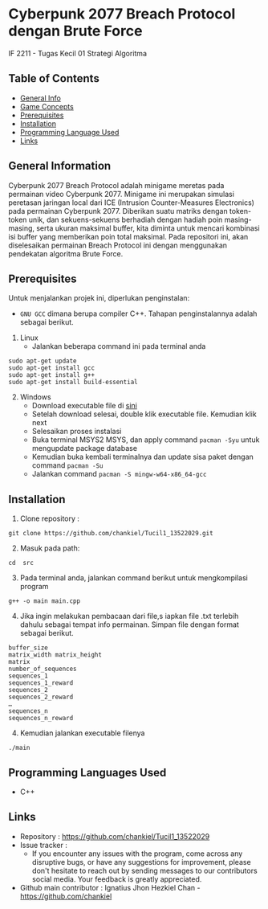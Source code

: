 # Cyberpunk 2077 Breach Protocol dengan Brute Force
IF 2211 - Tugas Kecil 01 Strategi Algoritma

## Table of Contents

- [General Info](#general-information)
- [Game Concepts](#game-concepts)
- [Prerequisites](#prerequisites)
- [Installation](#insatllation)
- [Programming Language Used](#languages)
- [Links](#links)

## General Information <a name="general-information"></a>
Cyberpunk 2077 Breach Protocol adalah minigame meretas pada permainan video Cyberpunk 2077. Minigame ini merupakan simulasi peretasan jaringan local dari ICE (Intrusion Counter-Measures Electronics) pada permainan Cyberpunk 2077. Diberikan suatu matriks dengan token-token unik, dan sekuens-sekuens berhadiah dengan hadiah poin masing-masing, serta ukuran maksimal buffer, kita diminta untuk mencari kombinasi isi buffer yang memberikan poin total maksimal. Pada repositori ini, akan diselesaikan permainan Breach Protocol ini dengan menggunakan pendekatan algoritma Brute Force.

## Prerequisites
Untuk menjalankan projek ini, diperlukan penginstalan: 
- `GNU GCC` dimana berupa compiler C++. Tahapan penginstalannya adalah sebagai berikut.
1. Linux
   - Jalankan beberapa command ini pada terminal anda
```
sudo apt-get update
sudo apt-get install gcc
sudo apt-get install g++
sudo apt-get install build-essential
```

2. Windows
   - Download executable file di [sini](https://www.msys2.org/)
   - Setelah download selesai, double klik executable file. Kemudian klik next
   - Selesaikan proses instalasi
   - Buka terminal MSYS2 MSYS, dan apply command `pacman -Syu` untuk mengupdate package database
   - Kemudian buka kembali terminalnya dan update sisa paket dengan command `pacman -Su`
   - Jalankan command `pacman -S mingw-w64-x86_64-gcc`

## Installation
1. Clone repository :
```shell
git clone https://github.com/chankiel/Tucil1_13522029.git
```

2. Masuk pada path:
```shell
cd  src
```

3. Pada terminal anda, jalankan command berikut untuk mengkompilasi program
```
g++ -o main main.cpp
```

4. Jika ingin melakukan pembacaan dari file,s iapkan file .txt terlebih dahulu sebagai tempat info permainan. Simpan file dengan format sebagai berikut.
```
buffer_size
matrix_width matrix_height
matrix
number_of_sequences
sequences_1
sequences_1_reward
sequences_2
sequences_2_reward
…
sequences_n
sequences_n_reward
```

4. Kemudian jalankan executable filenya
```
./main
```

## Programming Languages Used <a name="languages"></a>
- C++

## Links
- Repository : https://github.com/chankiel/Tucil1_13522029
- Issue tracker :
   - If you encounter any issues with the program, come across any disruptive bugs, or have any suggestions for improvement, please don't hesitate to reach out by sending messages to our contributors social media. Your feedback is greatly appreciated.
- Github main contributor : Ignatius Jhon Hezkiel Chan - https://github.com/chankiel